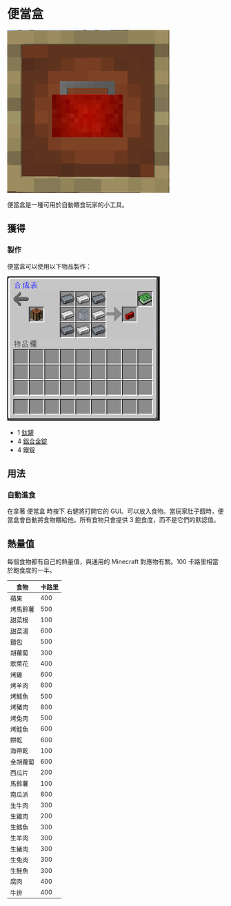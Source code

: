 # 便當盒

![](<../.gitbook/assets/image (146).png>)

便當盒是一種可用於自動餵食玩家的小工具。

## 獲得

### 製作

便當盒可以使用以下物品製作：

![](<../.gitbook/assets/image (194).png>)

* 1 [鈦罐](Titanium-Can.md)
* 4 [鋁合金錠](aluminium-alloy-ingot.md)
* 4 鐵錠

## 用法

### 自動進食

在拿著 便當盒 時按下 右健將打開它的 GUI。可以放入食物。當玩家肚子餓時，便當盒會自動將食物餵給他。所有食物只會提供 3 飽食度，而不是它們的默認值。

## 熱量值

每個食物都有自己的熱量值，與通用的 Minecraft 對應物有關。100 卡路里相當於飽食度的一半。

| 食物   | 卡路里 |
| ---- | --- |
| 蘋果   | 400 |
| 烤馬鈴薯 | 500 |
| 甜菜根  | 100 |
| 甜菜湯  | 600 |
| 麵包   | 500 |
| 胡蘿蔔  | 300 |
| 歌萊花  | 400 |
| 烤雞   | 600 |
| 烤羊肉  | 600 |
| 烤鱈魚  | 500 |
| 烤豬肉  | 800 |
| 烤兔肉  | 500 |
| 烤鮭魚  | 600 |
| 餅乾   | 600 |
| 海帶乾  | 100 |
| 金胡蘿蔔 | 600 |
| 西瓜片  | 200 |
| 馬鈴薯  | 100 |
| 南瓜派  | 800 |
| 生牛肉  | 300 |
| 生雞肉  | 200 |
| 生鱈魚  | 300 |
| 生羊肉  | 300 |
| 生豬肉  | 300 |
| 生兔肉  | 300 |
| 生鮭魚  | 300 |
| 腐肉   | 400 |
| 牛排   | 400 |

